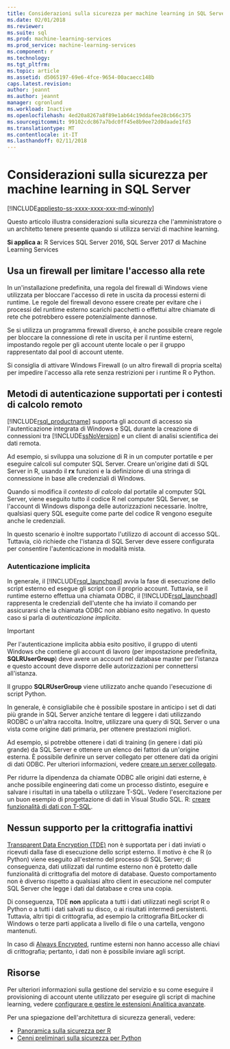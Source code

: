```yaml
---
title: Considerazioni sulla sicurezza per machine learning in SQL Server | Documenti Microsoft
ms.date: 02/01/2018
ms.reviewer: 
ms.suite: sql
ms.prod: machine-learning-services
ms.prod_service: machine-learning-services
ms.component: r
ms.technology: 
ms.tgt_pltfrm: 
ms.topic: article
ms.assetid: d5065197-69e6-4fce-9654-00acaecc148b
caps.latest.revision: 
author: jeannt
ms.author: jeannt
manager: cgronlund
ms.workload: Inactive
ms.openlocfilehash: 4ed20a8267a8f89e1ab64c19ddafee28cb66c375
ms.sourcegitcommit: 99102cdc867a7bdc0ff45e8b9ee72d0daade1fd3
ms.translationtype: MT
ms.contentlocale: it-IT
ms.lasthandoff: 02/11/2018
---
```

# <a name="security-considerations-for-machine-learning-in-sql-server"></a>Considerazioni sulla sicurezza per machine learning in SQL Server
[!INCLUDE[appliesto-ss-xxxx-xxxx-xxx-md-winonly](../../includes/appliesto-ss-xxxx-xxxx-xxx-md-winonly.md)]

Questo articolo illustra considerazioni sulla sicurezza che l'amministratore o un architetto tenere presente quando si utilizza servizi di machine learning.

**Si applica a:** R Services SQL Server 2016, SQL Server 2017 di Machine Learning Services

## <a name="use-a-firewall-to-restrict-network-access"></a>Usa un firewall per limitare l'accesso alla rete

In un'installazione predefinita, una regola del firewall di Windows viene utilizzata per bloccare l'accesso di rete in uscita da processi esterni di runtime. Le regole del firewall devono essere create per evitare che i processi del runtime esterno scarichi pacchetti o effettui altre chiamate di rete che potrebbero essere potenzialmente dannose.

Se si utilizza un programma firewall diverso, è anche possibile creare regole per bloccare la connessione di rete in uscita per il runtime esterni, impostando regole per gli account utente locale o per il gruppo rappresentato dal pool di account utente.

Si consiglia di attivare Windows Firewall (o un altro firewall di propria scelta) per impedire l'accesso alla rete senza restrizioni per i runtime R o Python.

## <a name="authentication-methods-supported-for-remote-compute-contexts"></a>Metodi di autenticazione supportati per i contesti di calcolo remoto

[!INCLUDE[rsql_productname](../../includes/rsql-productname-md.md)] supporta gli account di accesso sia l'autenticazione integrata di Windows e SQL durante la creazione di connessioni tra [!INCLUDE[ssNoVersion](../../includes/ssnoversion-md.md)] e un client di analisi scientifica dei dati remota.

Ad esempio, si sviluppa una soluzione di R in un computer portatile e per eseguire calcoli sul computer SQL Server. Creare un'origine dati di SQL Server in R, usando il **rx** funzioni e la definizione di una stringa di connessione in base alle credenziali di Windows.

Quando si modifica il _contesto di calcolo_ dal portatile al computer SQL Server, viene eseguito tutto il codice R nel computer SQL Server, se l'account di Windows disponga delle autorizzazioni necessarie. Inoltre, qualsiasi query SQL eseguite come parte del codice R vengono eseguite anche le credenziali.

In questo scenario è inoltre supportato l'utilizzo di account di accesso SQL. Tuttavia, ciò richiede che l'istanza di SQL Server deve essere configurata per consentire l'autenticazione in modalità mista.

### <a name="implied-authentication"></a>Autenticazione implicita

 In generale, il [!INCLUDE[rsql_launchpad](../../includes/rsql-launchpad-md.md)] avvia la fase di esecuzione dello script esterno ed esegue gli script con il proprio account. Tuttavia, se il runtime esterno effettua una chiamata ODBC, il [!INCLUDE[rsql_launchpad](../../includes/rsql-launchpad-md.md)] rappresenta le credenziali dell'utente che ha inviato il comando per assicurarsi che la chiamata ODBC non abbiano esito negativo. In questo caso si parla di *autenticazione implicita*.
 
 > [!IMPORTANT]
 > Per l'autenticazione implicita abbia esito positivo, il gruppo di utenti Windows che contiene gli account di lavoro (per impostazione predefinita, **SQLRUserGroup**) deve avere un account nel database master per l'istanza e questo account deve disporre delle autorizzazioni per connettersi all'istanza.
 > 
 > Il gruppo **SQLRUserGroup** viene utilizzato anche quando l'esecuzione di script Python. 

In generale, è consigliabile che è possibile spostare in anticipo i set di dati più grande in SQL Server anziché tentare di leggere i dati utilizzando RODBC o un'altra raccolta. Inoltre, utilizzare una query di SQL Server o una vista come origine dati primaria, per ottenere prestazioni migliori. 

Ad esempio, si potrebbe ottenere i dati di training (in genere i dati più grande) da SQL Server e ottenere un elenco dei fattori da un'origine esterna. È possibile definire un server collegato per ottenere dati da origini di dati ODBC. Per ulteriori informazioni, vedere [creare un server collegato](https://docs.microsoft.com/sql/relational-databases/linked-servers/create-linked-servers-sql-server-database-engine).

Per ridurre la dipendenza da chiamate ODBC alle origini dati esterne, è anche possibile engineering dati come un processo distinto, eseguire e salvare i risultati in una tabella o utilizzare T-SQL. Vedere l'esercitazione per un buon esempio di progettazione di dati in Visual Studio SQL. R: [creare funzionalità di dati con T-SQL](../tutorials/sqldev-create-data-features-using-t-sql.md).

## <a name="no-support-for-encryption-at-rest"></a>Nessun supporto per la crittografia inattivi

[Transparent Data Encryption (TDE)](https://docs.microsoft.com/sql/relational-databases/security/encryption/transparent-data-encryption) non è supportata per i dati inviati o ricevuti dalla fase di esecuzione dello script esterno. Il motivo è che R (o Python) viene eseguito all'esterno del processo di SQL Server; di conseguenza, dati utilizzati dal runtime esterno non è protetto dalle funzionalità di crittografia del motore di database.  Questo comportamento non è diverso rispetto a qualsiasi altro client in esecuzione nel computer SQL Server che legge i dati dal database e crea una copia.

Di conseguenza, TDE **non** applicata a tutti i dati utilizzati negli script R o Python o a tutti i dati salvati su disco, o ai risultati intermedi persistenti. Tuttavia, altri tipi di crittografia, ad esempio la crittografia BitLocker di Windows o terze parti applicata a livello di file o una cartella, vengono mantenuti.

In caso di [Always Encrypted](https://docs.microsoft.com/sql/relational-databases/security/encryption/overview-of-key-management-for-always-encrypted), runtime esterni non hanno accesso alle chiavi di crittografia; pertanto, i dati non è possibile inviare agli script.

## <a name="resources"></a>Risorse

Per ulteriori informazioni sulla gestione del servizio e su come eseguire il provisioning di account utente utilizzato per eseguire gli script di machine learning, vedere [configurare e gestire le estensioni Analitica avanzate](../../advanced-analytics/r/configure-and-manage-advanced-analytics-extensions.md).

Per una spiegazione dell'architettura di sicurezza generali, vedere:

+ [Panoramica sulla sicurezza per R](security-overview-sql-server-r.md)
+ [Cenni preliminari sulla sicurezza per Python](../python/security-overview-sql-server-python-services.md)
